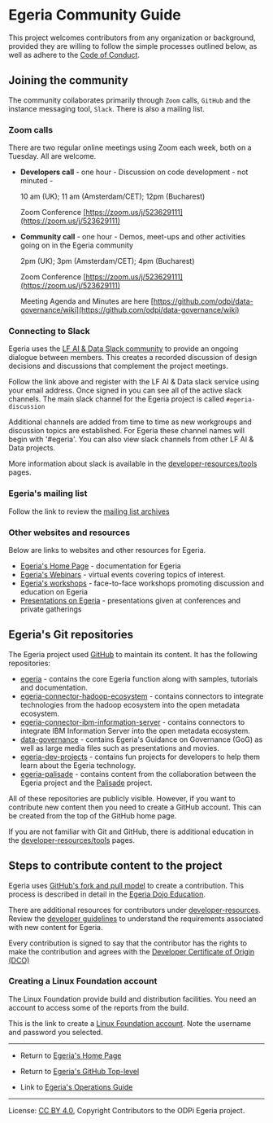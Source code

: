 <!-- SPDX-License-Identifier: CC-BY-4.0 -->
<!-- Copyright Contributors to the ODPi Egeria project. -->

# Egeria Community Guide

This project welcomes contributors from any organization or background, provided they are
willing to follow the simple processes outlined below, as well as adhere to the 
[Code of Conduct](CODE_OF_CONDUCT.md).

## Joining the community

The community collaborates primarily through `Zoom` calls, `GitHub` and the instance messaging tool, `Slack`.
There is also a mailing list.

### Zoom calls

There are two regular online meetings using Zoom each week, both on a Tuesday. All are welcome.

* **Developers call** - one hour - 
  Discussion on code development - not minuted -
  
  10 am (UK); 11 am (Amsterdam/CET); 12pm (Bucharest)
  
  Zoom Conference [https://zoom.us/j/523629111](https://zoom.us/j/523629111)
  
* **Community call** - one hour - 
  Demos, meet-ups and other activities going on in the Egeria community
  
  2pm (UK); 3pm (Amsterdam/CET); 4pm (Bucharest)
  
  Zoom Conference [https://zoom.us/j/523629111](https://zoom.us/j/523629111)
 
  Meeting Agenda and Minutes are here [https://github.com/odpi/data-governance/wiki](https://github.com/odpi/data-governance/wiki)
  

### Connecting to Slack

Egeria uses the [LF AI & Data Slack community](http://slack.lfai.foundation) to provide an ongoing dialogue between members.
This creates a recorded discussion of design decisions and discussions that complement the project meetings.

Follow the link above and register with the LF AI & Data slack service using your email address.
Once signed in you can see all of the active slack channels.
The main slack channel for the Egeria project is called `#egeria-discussion`

Additional channels are added from time to time as new workgroups and discussion topics are established. For Egeria these
channel names will begin with '#egeria'. You can also view slack channels from other LF AI & Data projects.


More information about slack is available in the [developer-resources/tools](developer-resources/tools/Slack.md) pages.

### Egeria's mailing list

Follow the link to review the [mailing list archives](https://lists.lfaidata.foundation/g/egeria-technical-discuss/topics)

### Other websites and resources

Below are links to websites and other resources for Egeria.

* [Egeria's Home Page](https://egeria.odpi.org) - documentation for Egeria
* [Egeria's Webinars](https://wiki.lfaidata.foundation/display/EG/Egeria+Webinar+program) - virtual events covering topics of interest.
* [Egeria's workshops](https://github.com/odpi/data-governance/tree/master/workshops) - face-to-face workshops promoting discussion and education on Egeria
* [Presentations on Egeria](https://github.com/odpi/data-governance/tree/master/presentations) - presentations given at conferences and private gatherings


## Egeria's Git repositories

The Egeria project used [GitHub](https://github.com/odpi)
to maintain its content.  It has the following repositories:

* [egeria](https://github.com/tcnt/egeria) - contains the core Egeria function along with samples, tutorials and documentation.
* [egeria-connector-hadoop-ecosystem](https://github.com/tcnt/egeria-connector-hadoop-ecosystem) - contains connectors to integrate
technologies from the hadoop ecosystem into the open metadata ecosystem.
* [egeria-connector-ibm-information-server](https://github.com/tcnt/egeria-connector-ibm-information-server) - contains connectors to integrate IBM Information Server into the open metadata ecosystem.
* [data-governance](https://github.com/odpi/data-governance) - contains Egeria's Guidance on Governance (GoG) as well as
large media files such as presentations and movies.
* [egeria-dev-projects](https://github.com/tcnt/egeria-dev-projects) - contains fun projects for developers to help them learn about the Egeria technology.
* [egeria-palisade](https://github.com/tcnt/egeria-palisade) - contains content from the collaboration between
the Egeria project and the [Palisade](https://github.com/gchq/palisade) project.

All of these repositories are publicly visible.  However, if you want to contribute new content then you need
to create a GitHub account.  This can be created from the top of the GitHub home page.

If you are not familiar with Git and GitHub, there is additional education in the
[developer-resources/tools](developer-resources/tools/Git-GitHub.md) pages.

## Steps to contribute content to the project

Egeria uses [GitHub's fork and pull model](https://help.github.com/articles/about-collaborative-development-models/)
to create a contribution.
This process is described in detail in the
[Egeria Dojo Education](open-metadata-resources/open-metadata-tutorials/egeria-dojo/egeria-dojo-day-2-3-contribution-to-egeria.md).

There are additional resources for contributors under [developer-resources](developer-resources).
Review the [developer guidelines](developer-resources/Developer-Guidelines.md)
to understand the requirements associated with new content for Egeria.

Every contribution is signed to say that the contributor has the rights to make the contribution and
agrees with the [Developer Certificate of Origin (DCO)](developer-resources/why-the-dco.md)

### Creating a Linux Foundation account

The Linux Foundation provide build and distribution facilities.
You need an account to access some of the reports from the build.

This is the link to create a [Linux Foundation account](https://identity.linuxfoundation.org). 
Note the username and password you selected.

----
* Return to [Egeria's Home Page](https://egeria.odpi.org)
* Return to [Egeria's GitHub Top-level](https://github.com/tcnt/egeria)


* Link to [Egeria's Operations Guide](Egeria-Operations.md)


----
License: [CC BY 4.0](https://creativecommons.org/licenses/by/4.0/),
Copyright Contributors to the ODPi Egeria project.
